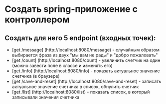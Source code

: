 # Создать spring-приложение с контроллером

## Создать для него 5 endpoint (входных точек):

* [get /message] (http://localhost:8080/message) - случайным образом выбирается фраза из двух "мы вам не рады" и "добро пожаловать"
* [get /count] (http://localhost:8080/count) - увеличить счетчик на один (можно завести поле в классе и изменять его)
* [get /info] (http://localhost:8080/info) - показать актуальное значение счетчика (в браузере)
* [get /save-and-reset] (http://localhost:8080/save-and-reset) - записать актуальное значение счетчика в список, обнулить счетчик 
* [get /list] (http://localhost:8080/list) - показать список, в который записывали значения счетчика